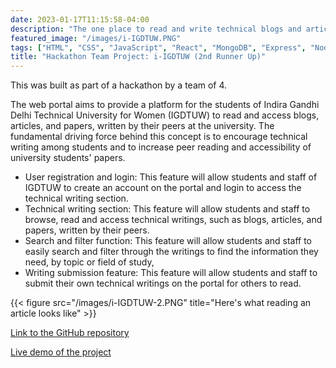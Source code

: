 ```yaml
---
date: 2023-01-17T11:15:58-04:00
description: "The one place to read and write technical blogs and articles."
featured_image: "/images/i-IGDTUW.PNG"
tags: ["HTML", "CSS", "JavaScript", "React", "MongoDB", "Express", "Nodejs"]
title: "Hackathon Team Project: i-IGDTUW (2nd Runner Up)"
---
```

This was built as part of a hackathon by a team of 4.

The web portal aims to provide a platform for the students of Indira Gandhi Delhi Technical University for Women (IGDTUW) to read and access blogs, articles, and papers, written by their peers at the university. The fundamental driving force behind this concept is to encourage technical writing among students and to increase peer reading and accessibility of university students' papers.
* User registration and login: This feature will allow students and staff of IGDTUW to create an account on the portal and login to access the technical writing section.
* Technical writing section: This feature will allow students and staff to browse, read and access technical writings, such as blogs, articles, and papers, written by their peers.
* Search and filter function: This feature will allow students and staff to easily search and filter through the writings to find the information they need, by topic or field of study,
* Writing submission feature: This feature will allow students and staff to submit their own technical writings on the portal for others to read.

{{< figure src="/images/i-IGDTUW-2.PNG" title="Here's what reading an article looks like" >}}

[Link to the GitHub repository](https://github.com/siya-pathak/BlogsIGDTUW?organization=siya-pathak&organization=siya-pathak)

[Live demo of the project](https://i-igdtuw.vercel.app/)